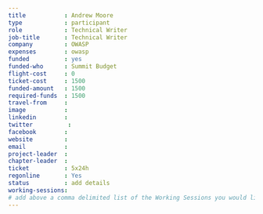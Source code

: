 ```yaml
---
title           : Andrew Moore
type            : participant
role            : Technical Writer
job-title       : Technical Writer
company         : OWASP
expenses        : owasp
funded          : yes
funded-who      : Summit Budget
flight-cost     : 0
ticket-cost     : 1500
funded-amount   : 1500
required-funds  : 1500
travel-from     :
image           :
linkedin        :
twitter          :
facebook        :
website         :
email           :
project-leader  :
chapter-leader  :
ticket          : 5x24h
regonline       : Yes
status          : add details
working-sessions:
# add above a comma delimited list of the Working Sessions you would like to attend (use the session's title)
---
```


<!-- put more details about participant here -->
